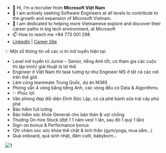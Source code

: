 - 👋 Hi, I’m a recruiter from **Microsoft Việt Nam**
- 👀 I am actively seeking Software Engineers at all levels to contribute to the growth and expansion of Microsoft Vietnam.
- 🌱 I am dedicated to helping more Vietnamese explore and discover their career paths in big tech environment, at Microsoft
- 📫 How to reach me +84 773 001 298
- [LinkedIn](https://www.linkedin.com/in/tdtl/) | [Career Site](https://jobs.careers.microsoft.com/global/en/search?lc=Vietnam&d=Software%20Engineering&l=en_us&pg=1&pgSz=20&o=Relevance&flt=true_)

<!---
lillylyly/lillylyly is a ✨ special ✨ repository because its `README.md` (this file) appears on your GitHub profile.
You can click the Preview link to take a look at your changes.
--->
✨ Một số thông tin về các vị trí mở tuyển hiện tại:
- Level mở tuyển từ Junior – Senior, tiếng Anh tốt, có tham gia các cuộc thi lập trình/ giải thuật là lợi thế.
- Engineer ở Việt Nam thì task tương tự như Engineer MS ở tất cả các nơi trên thế giới
- Làm cùng teammate Trung Quốc, dự án M365 
- Phỏng vấn 4 vòng bằng tiếng Anh, các vòng đều có Data & Algorithms.
- ✨ Phúc lợi:
- Văn phòng đẹp đối diện Dinh Độc Lập, có cà phê bánh sữa trái cây phủ phê
- Bảo hiểm full lương
- Bảo hiểm sức khỏe Generali cho bản thân & vợ/ chồng
- Thưởng On-hire Stock (đợt 1 1 năm vest 1 lần, sau đó 1 quý 1 lần)
- Sign-on bonus & Performance bonus
- 12tr chăm sóc sức khỏe thể chất & tinh thần (gym/yoga, mua sắm...)
- Quà onboard, quà sinh nhật, đám cưới, babyborn...

![1](https://github.com/lillylyly/lillylyly/assets/102397446/676571d9-5ea7-4f26-a171-b6bf1b8fb4e0)


